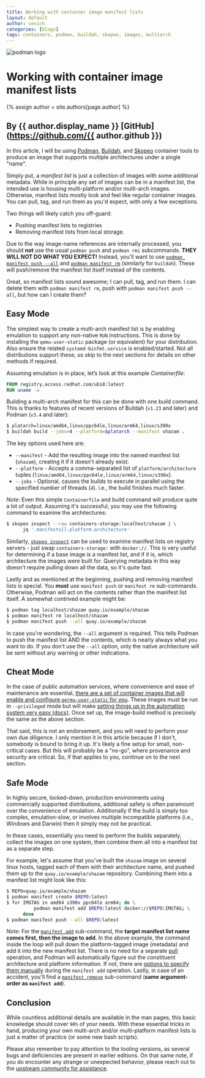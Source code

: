 ```yaml
---
title: Working with container image manifest lists
layout: default
author: cevich
categories: [blogs]
tags: containers, podman, buildah, skopeo, images, multiarch
---
```

![podman logo](https://podman.io/images/podman.svg)

# Working with container image manifest lists
{% assign author = site.authors[page.author] %}
## By {{ author.display_name }} [GitHub](https://github.com/{{ author.github }})

In this article, I will be using
[Podman](https://github.com/containers/podman),
[Buildah](https://github.com/containers/buildah),
and
[Skopeo](https://github.com/containers/skopeo)
container tools to produce an image that supports multiple architectures
under a single "name".

<!--readmore-->

Simply put, a *manifest list* is just a collection of images with some
additional metadata. While in principle any set of images can be in a
manifest list, the intended use is housing multi-platform and/or multi-arch
images.  Otherwise, manifest lists mostly look and feel like regular container
images.  You can pull, tag, and run them as you'd expect, with only a few
exceptions.

Two things will likely catch you off-guard:

* Pushing manifest lists to registries
* Removing manifest lists from local storage.

Due to the way image-name references are internally processed, you should
**not** use the usual `podman push` and `podman rmi` subcommands.
**THEY WILL NOT DO WHAT YOU EXPECT!**  Instead, you'll want to use
[`podman manifest push --all`](https://docs.podman.io/en/latest/markdown/podman-manifest-push.1.html) and
[`podman manifest rm`](https://docs.podman.io/en/latest/markdown/podman-manifest-rm.1.html)
(similarly for `buildah`).  These will push/remove the manifest list
itself instead of the contents.

Great, so manifest lists sound awesome; I can pull, tag, and run them.
I can delete them with `podman manifest rm`, push with
`podman manifest push --all`, but how can I create them?

## Easy Mode

The simplest way to create a multi-arch manifest list is by enabling
emulation to support any non-native `RUN` instructions.  This is done
by installing the `qemu-user-static` package (or equivalent) for your
distribution.  Also ensure the related `systemd-binfmt.service` is
enabled/started.  Not all distributions support these, so skip to the
next sections for details on other methods if required.

Assuming emulation is in place, let’s look at this example *Containerfile*:

```Dockerfile
FROM registry.access.redhat.com/ubi8:latest
RUN uname -a
```

Building a multi-arch manifest for this can be done with one build command.
This is thanks to features of recent versions of Buildah (`v1.23` and later)
and Podman (`v3.4` and later):

```bash
$ platarch=linux/amd64,linux/ppc64le,linux/arm64,linux/s390x
$ buildah build --jobs=4 --platform=$platarch --manifest shazam .
```

The key options used here are:

* `--manifest` - Add the resulting image into the named manifest list (`shazam`),
  creating it if it doesn't already exist.
* `--platform` - Accepts a comma-separated list of `platform/architecture`
  tuples (`linux/amd64,linux/ppc64le,linux/arm64,linux/s390x`).
* `--jobs` - Optional, causes the builds to execute in parallel using
  the specified number of threads (`4`). i.e., the build finishes much
  faster.

*Note*: Even this simple `Containerfile` and build command will produce
quite a lot of output.  Assuming it's successful, you may use the following
command to examine the architectures:

```bash
$ skopeo inspect --raw containers-storage:localhost/shazam | \
      jq '.manifests[].platform.architecture'
```

Similarly,
[`skopeo inspect`](https://github.com/containers/skopeo/blob/main/docs/skopeo-inspect.1.md)
can be used to examine manifest lists on registry servers - just swap
`containers-storage:` with `docker://`.  This is very useful for
determining if a base image is a manifest list, and if it is, which
architecture the images were built for.  Querying metadata in this
way doesn't require pulling down all the data, so it's quite fast.

Lastly and as mentioned at the beginning, pushing and removing manifest
lists is special.  You **must** use `manifest push` or `manifest rm` sub-commands.
Otherwise, Podman will act on the contents rather than the manifest list
itself.  A somewhat contrived example might be:

```bash
$ podman tag localhost/shazam quay.io/example/shazam
$ podman manifest rm localhost/shazam
$ podman manifest push --all quay.io/example/shazam
```

In case you're wondering, the `--all` argument is required.  This
tells Podman to push the manifest list AND the contents, which is nearly
always what you want to do. If you don’t use the `--all` option, only
the native architecture will be sent without any warning or other
indications.

## Cheat Mode

In the case of public automation services, where convenience and ease of
maintenance are essential, [there are a set of container images that will
enable and configure `qermu-user-static` for
you](https://github.com/orgs/multiarch/repositories).
These images must be run in `--privileged` mode but will make
[setting things up in the automation system very easy (docs)](https://github.com/multiarch/qemu-user-static#getting-started).
Once set up, the image-build method is precisely the same as the above section.

That said, this is not an endorsement, and you will need to perform your own due
diligence.  I only mention it in this article because if I don't, somebody is
bound to bring it up.  It's likely a fine setup for small, non-critical cases.
But this will probably be a "no-go", where provenance and security are critical.
So, if that applies to you, continue on to the next section.

## Safe Mode

In highly secure, locked-down, production environments using commercially
supported distributions, additional safety is often paramount over the
convenience of emulation. Additionally if the build is simply too complex,
emulation-slow, or involves multiple incompatible platforms (i.e., Windows
and Darwin) then it simply may not be practical.

In these cases, essentially you need to perform the builds separately,
collect the images on one system, then combine them all into a manifest
list as a separate step.

For example, let's assume that you've built the `shazam` image on several
linux hosts, tagged each of them with their architecture name, and pushed them
up to the `quay.io/example/shazam` repository.  Combining them into a
manifest list might look like this:

```bash
$ REPO=quay.io/example/shazam
$ podman manifest create $REPO:latest
$ for IMGTAG in amd64 s390x ppc64le arm64; do \
          podman manifest add $REPO:latest docker://$REPO:IMGTAG; \
      done
$ podman manifest push --all $REPO:latest
```

*Note:* For the
[`manifest add`](https://docs.podman.io/en/latest/markdown/podman-manifest-add.1.html)
sub-command, the **target manifest list name comes first, then the image to add**.
In the above example, the command inside the loop will pull down the
platform-tagged image (metadata) and add it into the new manifest list. There
is no need for a separate
[pull](https://docs.podman.io/en/latest/markdown/podman-pull.1.html)
operation, and Podman will automatically figure out the constituent architecture
and platform information.  If not, there are
[options to specify them manually](https://docs.podman.io/en/latest/markdown/podman-manifest-add.1.html#arch)
during the `manifest add` operation.  Lastly, in case of an accident, you'll
find a
[`manifest remove`](https://docs.podman.io/en/latest/markdown/podman-manifest-remove.1.html)
sub-command (**same argument-order as `manifest add`**).

## Conclusion

While countless additional details are available in the man pages, this basic
knowledge should cover `90%` of your needs.  With these essential tricks in
hand, producing your own multi-arch and/or multi-platform manifest lists
is just a matter of practice (or some new bash scripts).

Please also remember to pay attention to the tooling versions, as several
bugs and deficiencies are present in earlier editions.  On that same note,
if you do encounter any strange or unexpected behavior, please reach out
to the [upstream community for assistance](https://podman.io/community/#slack-irc-matrix-and-discord).

